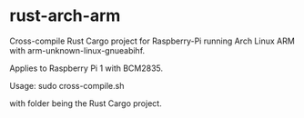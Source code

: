 # rust-arch-arm

Cross-compile Rust Cargo project for Raspberry-Pi running Arch Linux ARM with arm-unknown-linux-gnueabihf.

Applies to Raspberry Pi 1 with BCM2835.

Usage: sudo cross-compile.sh <folder>

with folder being the Rust Cargo project.
